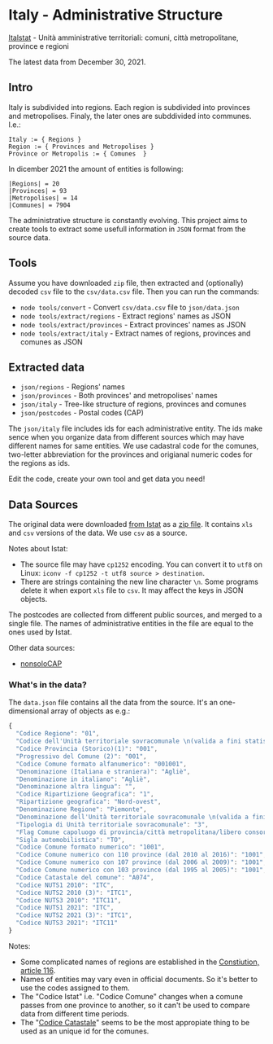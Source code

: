 # Italy - Administrative Structure
[Italstat](https://www.istat.it/) - Unità amministrative territoriali: comuni, città metropolitane, province e regioni

The latest data from December 30, 2021.

## Intro
Italy is subdivided into regions. Each region is subdivided into provinces and
metropolises. Finaly, the later ones are subddivided into communes. I.e.:
```
Italy := { Regions }
Region := { Provinces and Metropolises }
Province or Metropolis := { Comunes  }
```

In dicember 2021 the amount of entities is following:
```
|Regions| = 20
|Provinces| = 93
|Metropolises| = 14
|Communes| = 7904
```

The administrative structure is constantly evolving. This project aims to
create tools to extract some usefull information in `JSON` format from the source data.

## Tools
Assume you have downloaded `zip` file, then extracted and (optionally) decoded `csv` file to
the `csv/data.csv` file. Then you can run the commands:
* `node tools/convert` - Convert `csv/data.csv` file to `json/data.json`
* `node tools/extract/regions` - Extract regions' names as JSON
* `node tools/extract/provinces` - Extract provinces' names as JSON
* `node tools/extract/italy` - Extract names of regions, provinces and comunes as JSON

## Extracted data
* `json/regions` - Regions' names
* `json/provinces` - Both provinces' and metropolises' names
* `json/italy` - Tree-like structure of regions, provinces and comunes
* `json/postcodes` - Postal codes (CAP)

The `json/italy` file includes ids for each administrative entity. The ids make
sence when you organize data from different sources which may have different
names for same entities. We use cadastral code for the comunes, two-letter
abbreviation for the provinces and origianal numeric codes for the regions as
ids.

Edit the code, create your own tool and get data you need!

## Data Sources
The original data were downloaded [from
Istat](https://www.istat.it/it/archivio/6789) as a [zip file](https://www.istat.it/storage/codici-unita-amministrative/Elenco-codici-statistici-e-denominazioni-delle-unita-territoriali.zip). It contains `xls` and `csv` versions of the data. We use `csv` as a source. 

Notes about Istat:
* The source file may have `cp1252` encoding. You can convert it to
`utf8` on Linux: `iconv -f cp1252 -t utf8 source > destination`.
* There are strings containing the new line character `\n`. Some programs delete it when export `xls` file to `csv`. It may affect the keys in JSON objects.

The postcodes are collected from different public sources, and merged to
a single file. The names of administrative entities in the file are equal to the ones used
by Istat.

Other data sources:
* [nonsoloCAP](https://www.nonsolocap.it/)

### What's in the data? 
The `data.json` file contains all the data from the source. It's an one-dimensional array of objects as e.g.:
```js
{
  "Codice Regione": "01",
  "Codice dell'Unità territoriale sovracomunale \n(valida a fini statistici)": "201",
  "Codice Provincia (Storico)(1)": "001",
  "Progressivo del Comune (2)": "001",
  "Codice Comune formato alfanumerico": "001001",
  "Denominazione (Italiana e straniera)": "Agliè",
  "Denominazione in italiano": "Agliè",
  "Denominazione altra lingua": "",
  "Codice Ripartizione Geografica": "1",
  "Ripartizione geografica": "Nord-ovest",
  "Denominazione Regione": "Piemonte",
  "Denominazione dell'Unità territoriale sovracomunale \n(valida a fini statistici)": "Torino",
  "Tipologia di Unità territoriale sovracomunale": "3",
  "Flag Comune capoluogo di provincia/città metropolitana/libero consorzio": "0",
  "Sigla automobilistica": "TO",
  "Codice Comune formato numerico": "1001",
  "Codice Comune numerico con 110 province (dal 2010 al 2016)": "1001",
  "Codice Comune numerico con 107 province (dal 2006 al 2009)": "1001",
  "Codice Comune numerico con 103 province (dal 1995 al 2005)": "1001",
  "Codice Catastale del comune": "A074",
  "Codice NUTS1 2010": "ITC",
  "Codice NUTS2 2010 (3)": "ITC1",
  "Codice NUTS3 2010": "ITC11",
  "Codice NUTS1 2021": "ITC",
  "Codice NUTS2 2021 (3)": "ITC1",
  "Codice NUTS3 2021": "ITC11"
}
```

Notes:
* Some complicated names of regions are established in the [Constiution, article 116](https://www.senato.it/istituzione/la-costituzione/parte-ii/titolo-v/articolo-116).
* Names of entities may vary even in official documents. So it's better to use
  the codes assigned to them.
* The "Codice Istat" i.e. "Codice Comune" changes when a comune passes from one
  province to another, so it can't be used to compare data from different time periods.
* The "[Codice Catastale](https://it.wikipedia.org/wiki/Codice_catastale)"
  seems to be the most appropiate thing to be used as an unique id for the comunes. 

